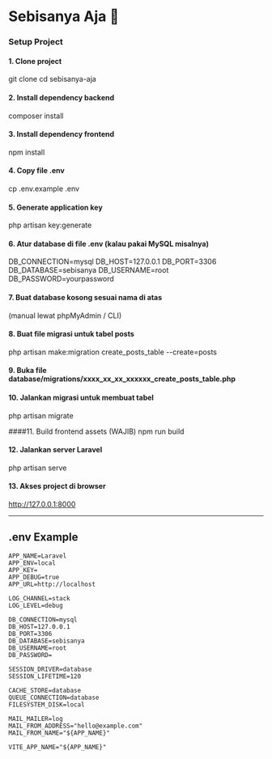 # Sebisanya Aja 🚀

### Setup Project

#### 1. Clone project

git clone <repo-url>
cd sebisanya-aja

#### 2. Install dependency backend

composer install

#### 3. Install dependency frontend

npm install

#### 4. Copy file .env

cp .env.example .env

#### 5. Generate application key

php artisan key:generate

#### 6. Atur database di file .env (kalau pakai MySQL misalnya)

DB_CONNECTION=mysql
DB_HOST=127.0.0.1
DB_PORT=3306
DB_DATABASE=sebisanya
DB_USERNAME=root
DB_PASSWORD=yourpassword

#### 7. Buat database kosong sesuai nama di atas
(manual lewat phpMyAdmin / CLI)

#### 8. Buat file migrasi untuk tabel posts
php artisan make:migration create_posts_table --create=posts

#### 9. Buka file database/migrations/xxxx_xx_xx_xxxxxx_create_posts_table.php

#### 10. Jalankan migrasi untuk membuat tabel
php artisan migrate

####11. Build frontend assets (WAJIB)
npm run build

#### 12. Jalankan server Laravel
php artisan serve

#### 13. Akses project di browser
http://127.0.0.1:8000

---

## .env Example

```env
APP_NAME=Laravel
APP_ENV=local
APP_KEY=
APP_DEBUG=true
APP_URL=http://localhost

LOG_CHANNEL=stack
LOG_LEVEL=debug

DB_CONNECTION=mysql
DB_HOST=127.0.0.1
DB_PORT=3306
DB_DATABASE=sebisanya
DB_USERNAME=root
DB_PASSWORD=

SESSION_DRIVER=database
SESSION_LIFETIME=120

CACHE_STORE=database
QUEUE_CONNECTION=database
FILESYSTEM_DISK=local

MAIL_MAILER=log
MAIL_FROM_ADDRESS="hello@example.com"
MAIL_FROM_NAME="${APP_NAME}"

VITE_APP_NAME="${APP_NAME}"
```
